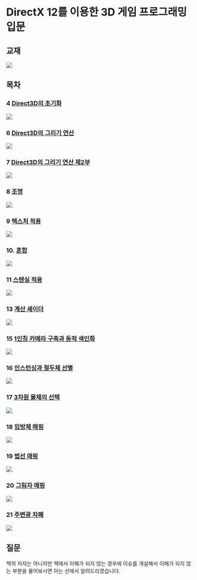 # DirectX 12를 이용한 3D 게임 프로그래밍 입문

## 교재

![](https://www.hanbit.co.kr/data/books/B5088646371_l.jpg)

## 목차

### 4 [Direct3D의 초기화](https://github.com/daemyung/d3d12book/tree/master/Chapter%204%20Direct3D%20Initialization)

![](Textures/chapter_4_direct3d_initialization.png)
### 6 [Direct3D의 그리기 연산](https://github.com/daemyung/d3d12book/tree/master/Chapter%206%20Drawing%20in%20Direct3D)

![](Textures/chapter_6_drawing_in_direct3d.png)

### 7 [Direct3D의 그리기 연산 제2부](https://github.com/daemyung/d3d12book/tree/master/Chapter%207%20Drawing%20in%20Direct3D)

![](Textures/chapter_7_drawing_in_direct3d.png)

### 8 [조명](https://github.com/daemyung/d3d12book/tree/master/Chapter%208%20Lighting)

![](Textures/chapter_8_lighting.png)

### 9 [텍스처 적용](https://github.com/daemyung/d3d12book/tree/master/Chapter%209%20Texturing)

![](Textures/chapter_9_texturing.png)

### 10. [혼합](https://github.com/daemyung/d3d12book/tree/master/Chapter%2010%20Blending)

![](Textures/chapter_10_blending.png)

### 11 [스텐실 적용](https://github.com/daemyung/d3d12book/tree/master/Chapter%2011%20Stenciling)

![](Textures/chapter_11_stenciling.png)

### 13 [계산 셰이더](https://github.com/daemyung/d3d12book/tree/master/Chapter%2013%20The%20Compute%20Shader)

![](Textures/chapter_13_the_compute_shader.png)

### 15 [1인칭 카메라 구축과 동적 색인화](https://github.com/daemyung/d3d12book/tree/master/Chapter%2015%20First%20Person%20Camera%20and%20Dynamic%20Indexing)

![](Textures/chapter_15_first_person_camera_and_dynamic_indexing.png)

### 16 [인스턴싱과 절두체 선별](https://github.com/daemyung/d3d12book/tree/master/Chapter%2016%20Instancing%20and%20Frustum%20Culling)

![](Textures/chapter_16_instancing_and_frustum_culling.png)

### 17 [3차원 물체의 선택](https://github.com/daemyung/d3d12book/tree/master/Chapter%2017%20Picking)

![](Textures/chapter_17_picking.png)

### 18 [입방체 매핑](https://github.com/daemyung/d3d12book/tree/master/Chapter%2018%20Cube%20Mapping)

![](Textures/chapter_18_cube_mapping.png)

### 19 [법선 매핑](https://github.com/daemyung/d3d12book/tree/master/Chapter%2019%20Normal%20Mapping)

![](Textures/chapter_19_normal_mapping.png)

### 20 [그림자 매핑](https://github.com/daemyung/d3d12book/tree/master/Chapter%2020%20Shadow%20Mapping)

![](Textures/chapter_20_shadow_mapping.png)

### 21 [주변광 차폐](https://github.com/daemyung/d3d12book/tree/master/Chapter%2021%20Ambient%20Occlusion)

![](Textures/chapter_21_ambient_occlusion.png)

## 질문

책의 저자는 아니지만 책에서 이해가 되지 않는 경우에 이슈를 개설해서 이해가 되지 않는 부분을 물어보시면 아는 선에서 알려드리겠습니다.